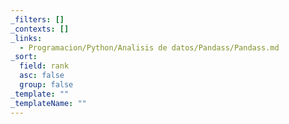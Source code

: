 ```yaml
---
_filters: []
_contexts: []
_links:
  - Programacion/Python/Analisis de datos/Pandass/Pandass.md
_sort:
  field: rank
  asc: false
  group: false
_template: ""
_templateName: ""
---
```

